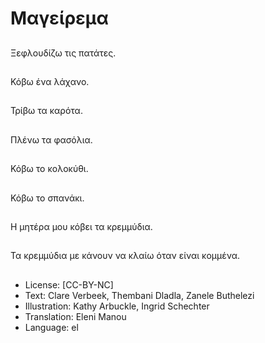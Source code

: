 # Μαγείρεμα

##
Ξεφλουδίζω τις πατάτες.

##
Κόβω ένα λάχανο.

##
Τρίβω τα καρότα.

##
Πλένω τα φασόλια.

##
Κόβω το κολοκύθι.

##
Κόβω το σπανάκι.

##
Η μητέρα μου κόβει τα κρεμμύδια.

##
Τα κρεμμύδια με κάνουν να κλαίω όταν είναι κομμένα.

##
* License: [CC-BY-NC]
* Text: Clare Verbeek, Thembani Dladla, Zanele Buthelezi
* Illustration: Kathy Arbuckle, Ingrid Schechter
* Translation: Eleni Manou
* Language: el
